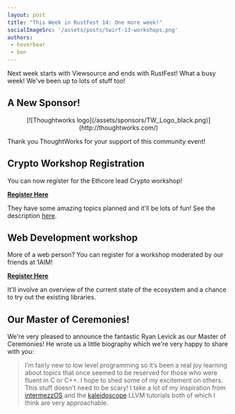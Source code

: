 ```yaml
---
layout: post
title: "This Week in RustFest 14: One more week!"
socialImageSrc: '/assets/posts/twirf-13-workshops.png'
authors:
 - hoverbear
 - ben
---
```


Next week starts with Viewsource and ends with RustFest! What a busy week! We've been up to lots of stuff too!

## A New Sponsor!

<p style="text-align: center" markdown="1">
[![Thoughtworks logo](/assets/sponsors/TW_Logo_black.png)](http://thoughtworks.com/)
</p>

Thank you ThoughtWorks for your support of this community event!

## Crypto Workshop Registration

You can now register for the Ethcore lead Crypto workshop!

[**Register Here**](https://activities.rustfest.eu/activities/1)

They have some amazing topics planned and it'll be lots of fun! See the description [here](https://github.com/RustFestEU/conf-2016/issues/2#issuecomment-245273083).

## Web Development workshop

More of a web person? You can register for a workshop moderated by our friends at 1AIM!

[**Register Here**](https://activities.rustfest.eu/activities/2)

It'll involve an overview of the current state of the ecosystem and a chance to try out the existing libraries.

## Our Master of Ceremonies!

We're very pleased to announce the fantastic Ryan Levick as our Master of Ceremonies! He wrote us a little biography which we're very happy to share with you:

> I’m fairly new to low level programming so it’s been a real joy learning about topics that once seemed to be reserved for those who were fluent in C or C++. I hope to shed some of my excitement on others. This stuff doesn’t need to be scary! I take a lot of my inspiration from [intermezzOS](http://intermezzos.github.io/book/) and the [kaleidoscope](http://llvm.org/docs/tutorial/index.html) LLVM tutorials both of which I think are very approachable.
